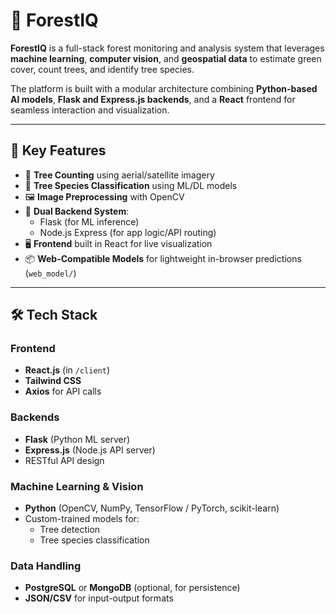 # 🌲 ForestIQ

**ForestIQ** is a full-stack forest monitoring and analysis system that leverages **machine learning**, **computer vision**, and **geospatial data** to estimate green cover, count trees, and identify tree species.

The platform is built with a modular architecture combining **Python-based AI models**, **Flask and Express.js backends**, and a **React** frontend for seamless interaction and visualization.

---

## 🚀 Key Features

- 🌳 **Tree Counting** using aerial/satellite imagery
- 🧠 **Tree Species Classification** using ML/DL models
- 🖼️ **Image Preprocessing** with OpenCV
- 🔗 **Dual Backend System**:
  - Flask (for ML inference)
  - Node.js Express (for app logic/API routing)
- 🖥️ **Frontend** built in React for live visualization
- 📦 **Web-Compatible Models** for lightweight in-browser predictions (`web_model/`)

---

## 🛠️ Tech Stack

### Frontend
- **React.js** (in `/client`)
- **Tailwind CSS**
- **Axios** for API calls

### Backends
- **Flask** (Python ML server)
- **Express.js** (Node.js API server)
- RESTful API design

### Machine Learning & Vision
- **Python** (OpenCV, NumPy, TensorFlow / PyTorch, scikit-learn)
- Custom-trained models for:
  - Tree detection
  - Tree species classification

### Data Handling
- **PostgreSQL** or **MongoDB** (optional, for persistence)
- **JSON/CSV** for input-output formats
